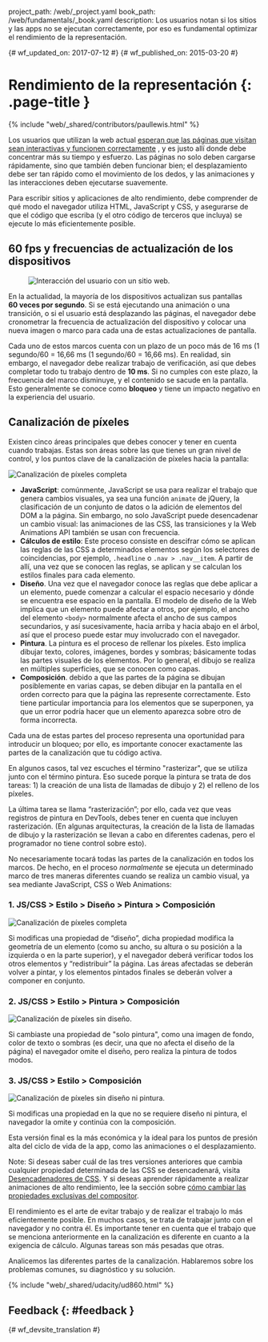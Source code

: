 project_path: /web/_project.yaml book_path: /web/fundamentals/_book.yaml description: Los usuarios notan si los sitios y las apps no se ejecutan correctamente, por eso es fundamental optimizar el rendimiento de la representación.

{# wf_updated_on: 2017-07-12 #} {# wf_published_on: 2015-03-20 #}

# Rendimiento de la representación {: .page-title }

{% include "web/_shared/contributors/paullewis.html" %}

Los usuarios que utilizan la web actual [esperan que las páginas que visitan sean interactivas y funcionen correctamente](https://paul.kinlan.me/what-news-readers-want/) , y es justo allí donde debe concentrar más su tiempo y esfuerzo. Las páginas no solo deben cargarse rápidamente, sino que también deben funcionar bien; el desplazamiento debe ser tan rápido como el movimiento de los dedos, y las animaciones y las interacciones deben ejecutarse suavemente.

Para escribir sitios y aplicaciones de alto rendimiento, debe comprender de qué modo el navegador utiliza HTML, JavaScript y CSS, y asegurarse de que el código que escriba (y el otro código de terceros que incluya) se ejecute lo más eficientemente posible.

## 60 fps y frecuencias de actualización de los dispositivos

<div class="attempt-right">
  <figure>
    <img src="images/intro/response.jpg" alt="Interacción del usuario con un sitio web.">
  </figure>
</div>

En la actualidad, la mayoría de los dispositivos actualizan sus pantallas **60 veces por segundo**. Si se está ejecutando una animación o una transición, o si el usuario está desplazando las páginas, el navegador debe cronometrar la frecuencia de actualización del dispositivo y colocar una nueva imagen o marco para cada una de estas actualizaciones de pantalla.

Cada uno de estos marcos cuenta con un plazo de un poco más de 16 ms (1 segundo/60 = 16,66 ms (1 segundo/60 = 16,66 ms). En realidad, sin embargo, el navegador debe realizar trabajo de verificación, así que debes completar todo tu trabajo dentro de **10 ms**. Si no cumples con este plazo, la frecuencia del marco disminuye, y el contenido se sacude en la pantalla. Esto generalmente se conoce como **bloqueo** y tiene un impacto negativo en la experiencia del usuario.

## Canalización de píxeles

Existen cinco áreas principales que debes conocer y tener en cuenta cuando trabajas. Estas son áreas sobre las que tienes un gran nivel de control, y los puntos clave de la canalización de píxeles hacia la pantalla:

<img src="images/intro/frame-full.jpg"  alt="Canalización de píxeles completa" />

* **JavaScript**: comúnmente, JavaScript se usa para realizar el trabajo que genera cambios visuales, ya sea una función `animate` de jQuery, la clasificación de un conjunto de datos o la adición de elementos del DOM a la página. Sin embargo, no solo JavaScript puede desencadenar un cambio visual: las animaciones de las CSS, las transiciones y la Web Animations API también se usan con frecuencia.
* **Cálculos de estilo**: Este proceso consiste en descifrar cómo se aplican las reglas de las CSS a determinados elementos según los selectores de coincidencias, por ejemplo, `.headline` o `.nav > .nav__item`. A partir de allí, una vez que se conocen las reglas, se aplican y se calculan los estilos finales para cada elemento.
* **Diseño**. Una vez que el navegador conoce las reglas que debe aplicar a un elemento, puede comenzar a calcular el espacio necesario y dónde se encuentra ese espacio en la pantalla. El modelo de diseño de la Web implica que un elemento puede afectar a otros, por ejemplo, el ancho del elemento `<body>` normalmente afecta el ancho de sus campos secundarios, y así sucesivamente, hacia arriba y hacia abajo en el árbol, así que el proceso puede estar muy involucrado con el navegador.
* **Pintura**. La pintura es el proceso de rellenar los píxeles. Esto implica dibujar texto, colores, imágenes, bordes y sombras; básicamente todas las partes visuales de los elementos. Por lo general, el dibujo se realiza en múltiples superficies, que se conocen como capas.
* **Composición**. debido a que las partes de la página se dibujan posiblemente en varias capas, se deben dibujar en la pantalla en el orden correcto para que la página las represente correctamente. Esto tiene particular importancia para los elementos que se superponen, ya que un error podría hacer que un elemento aparezca sobre otro de forma incorrecta.

Cada una de estas partes del proceso representa una oportunidad para introducir un bloqueo; por ello, es importante conocer exactamente las partes de la canalización que tu código activa.

En algunos casos, tal vez escuches el término "rasterizar", que se utiliza junto con el término pintura. Eso sucede porque la pintura se trata de dos tareas: 1) la creación de una lista de llamadas de dibujo y 2) el relleno de los píxeles.

La última tarea se llama “rasterización”; por ello, cada vez que veas registros de pintura en DevTools, debes tener en cuenta que incluyen rasterización. (En algunas arquitecturas, la creación de la lista de llamadas de dibujo y la rasterización se llevan a cabo en diferentes cadenas, pero el programador no tiene control sobre esto).

No necesariamente tocará todas las partes de la canalización en todos los marcos. De hecho, en el proceso *normalmente* se ejecuta un determinado marco de tres maneras diferentes cuando se realiza un cambio visual, ya sea mediante JavaScript, CSS o Web Animations:

### 1. JS/CSS > Estilo > Diseño > Pintura > Composición

<img src="images/intro/frame-full.jpg"  alt="Canalización de píxeles completa" />

Si modificas una propiedad de “diseño”, dicha propiedad modifica la geometría de un elemento (como su ancho, su altura o su posición a la izquierda o en la parte superior), y el navegador deberá verificar todos los otros elementos y “redistribuir” la página. Las áreas afectadas se deberán volver a pintar, y los elementos pintados finales se deberán volver a componer en conjunto.

### 2. JS/CSS > Estilo > Pintura > Composición

<img src="images/intro/frame-no-layout.jpg" alt="Canalización de píxeles sin diseño." />

Si cambiaste una propiedad de "solo pintura", como una imagen de fondo, color de texto o sombras (es decir, una que no afecta el diseño de la página) el navegador omite el diseño, pero realiza la pintura de todos modos.

### 3. JS/CSS > Estilo > Composición

<img src="images/intro/frame-no-layout-paint.jpg" alt="Canalización de píxeles sin diseño ni pintura." />

Si modificas una propiedad en la que no se requiere diseño ni pintura, el navegador la omite y continúa con la composición.

Esta versión final es la más económica y la ideal para los puntos de presión alta del ciclo de vida de la app, como las animaciones o el desplazamiento.

Note: Si deseas saber cuál de las tres versiones anteriores que cambia cualquier propiedad determinada de las CSS se desencadenará, visita [Desencadenadores de CSS](https://csstriggers.com). Y si deseas aprender rápidamente a realizar animaciones de alto rendimiento, lee la sección sobre [cómo cambiar las propiedades exclusivas del compositor](stick-to-compositor-only-properties-and-manage-layer-count).

El rendimiento es el arte de evitar trabajo y de realizar el trabajo lo más eficientemente posible. En muchos casos, se trata de trabajar junto con el navegador y no contra él. Es importante tener en cuenta que el trabajo que se menciona anteriormente en la canalización es diferente en cuanto a la exigencia de cálculo. Algunas tareas son más pesadas que otras.

Analicemos las diferentes partes de la canalización. Hablaremos sobre los problemas comunes, su diagnóstico y su solución.

{% include "web/_shared/udacity/ud860.html" %}

## Feedback {: #feedback }

{# wf_devsite_translation #}
